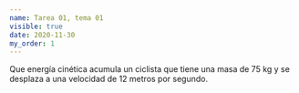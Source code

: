 ```yaml
---
name: Tarea 01, tema 01
visible: true
date: 2020-11-30
my_order: 1
---
```


Que energía cinética acumula un ciclista que tiene una masa de 75 kg y se desplaza a una velocidad de 12 metros por segundo.
